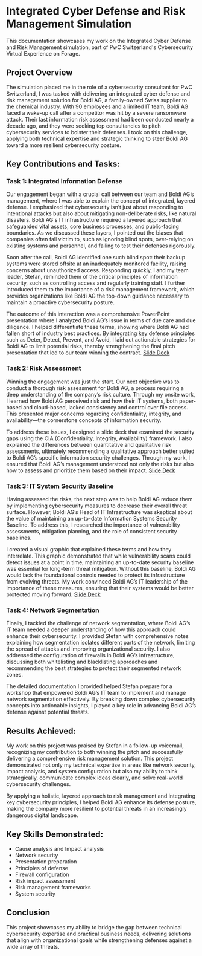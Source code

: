 # Integrated Cyber Defense and Risk Management Simulation

This documentation showcases my work on the Integrated Cyber Defense and Risk Management simulation, part of PwC Switzerland's Cybersecurity Virtual Experience on Forage.

## Project Overview

The simulation placed me in the role of a cybersecurity consultant for PwC Switzerland, I was tasked with delivering an integrated cyber defense and risk management solution for Boldi AG, a family-owned Swiss supplier to the chemical industry. With 90 employees and a limited IT team, Boldi AG faced a wake-up call after a competitor was hit by a severe ransomware attack. Their last information risk assessment had been conducted nearly a decade ago, and they were seeking top consultancies to pitch cybersecurity services to bolster their defenses. I took on this challenge, applying both technical expertise and strategic thinking to steer Boldi AG toward a more resilient cybersecurity posture.


## Key Contributions and Tasks:

### Task 1: Integrated Information Defense

Our engagement began with a crucial call between our team and Boldi AG’s management, where I was able to explain the concept of integrated, layered defense. I emphasized that cybersecurity isn’t just about responding to intentional attacks but also about mitigating non-deliberate risks, like natural disasters. Boldi AG's IT infrastructure required a layered approach that safeguarded vital assets, core business processes, and public-facing boundaries. As we discussed these layers, I pointed out the biases that companies often fall victim to, such as ignoring blind spots, over-relying on existing systems and personnel, and failing to test their defenses rigorously.

Soon after the call, Boldi AG identified one such blind spot: their backup systems were stored offsite at an inadequately monitored facility, raising concerns about unauthorized access. Responding quickly, I and my team leader, Stefan, reminded them of the critical principles of information security, such as controlling access and regularly training staff. I further introduced them to the importance of a risk management framework, which provides organizations like Boldi AG the top-down guidance necessary to maintain a proactive cybersecurity posture.

The outcome of this interaction was a comprehensive PowerPoint presentation where I analyzed Boldi AG’s issue in terms of due care and due diligence. I helped differentiate these terms, showing where Boldi AG had fallen short of industry best practices. By integrating key defense principles such as Deter, Detect, Prevent, and Avoid, I laid out actionable strategies for Boldi AG to limit potential risks, thereby strengthening the final pitch presentation that led to our team winning the contract.
<a href="https://docs.google.com/presentation/d/1DlWPIVTBIKYm57wx2EQWGz_L4aqqS6ye/edit?usp=sharing&ouid=106145505715093302769&rtpof=true&sd=true">Slide Deck</a>

### Task 2: Risk Assessment

Winning the engagement was just the start. Our next objective was to conduct a thorough risk assessment for Boldi AG, a process requiring a deep understanding of the company’s risk culture. Through my onsite work, I learned how Boldi AG perceived risk and how their IT systems, both paper-based and cloud-based, lacked consistency and control over file access. This presented major concerns regarding confidentiality, integrity, and availability—the cornerstone concepts of information security.

To address these issues, I designed a slide deck that examined the security gaps using the CIA (Confidentiality, Integrity, Availability) framework. I also explained the differences between quantitative and qualitative risk assessments, ultimately recommending a qualitative approach better suited to Boldi AG’s specific information security challenges. Through my work, I ensured that Boldi AG’s management understood not only the risks but also how to assess and prioritize them based on their impact.
<a href="https://docs.google.com/presentation/d/182kKxssYV4pYzTlF6kYwvNlfarjmAWlD/edit?usp=sharing&ouid=106145505715093302769&rtpof=true&sd=true">Slide Deck</a>


### Task 3: IT System Security Baseline

Having assessed the risks, the next step was to help Boldi AG reduce them by implementing cybersecurity measures to decrease their overall threat surface. However, Boldi AG’s Head of IT Infrastructure was skeptical about the value of maintaining an up-to-date Information Systems Security Baseline. To address this, I researched the importance of vulnerability assessments, mitigation planning, and the role of consistent security baselines.

I created a visual graphic that explained these terms and how they interrelate. This graphic demonstrated that while vulnerability scans could detect issues at a point in time, maintaining an up-to-date security baseline was essential for long-term threat mitigation. Without this baseline, Boldi AG would lack the foundational controls needed to protect its infrastructure from evolving threats. My work convinced Boldi AG’s IT leadership of the importance of these measures, ensuring that their systems would be better protected moving forward.
<a href="https://docs.google.com/presentation/d/1H3BHxERJ97F-kRnZ6vLCUTZ29CQqtehB/edit?usp=sharing&ouid=106145505715093302769&rtpof=true&sd=true">Slide Deck</a>

### Task 4: Network Segmentation

Finally, I tackled the challenge of network segmentation, where Boldi AG’s IT team needed a deeper understanding of how this approach could enhance their cybersecurity. I provided Stefan with comprehensive notes explaining how segmentation isolates different parts of the network, limiting the spread of attacks and improving organizational security. I also addressed the configuration of firewalls in Boldi AG’s infrastructure, discussing both whitelisting and blacklisting approaches and recommending the best strategies to protect their segmented network zones.

The detailed documentation I provided helped Stefan prepare for a workshop that empowered Boldi AG’s IT team to implement and manage network segmentation effectively. By breaking down complex cybersecurity concepts into actionable insights, I played a key role in advancing Boldi AG’s defense against potential threats.

## Results Achieved:

My work on this project was praised by Stefan in a follow-up voicemail, recognizing my contribution to both winning the pitch and successfully delivering a comprehensive risk management solution. This project demonstrated not only my technical expertise in areas like network security, impact analysis, and system configuration but also my ability to think strategically, communicate complex ideas clearly, and solve real-world cybersecurity challenges.

By applying a holistic, layered approach to risk management and integrating key cybersecurity principles, I helped Boldi AG enhance its defense posture, making the company more resilient to potential threats in an increasingly dangerous digital landscape.

## Key Skills Demonstrated:

- Cause analysis and Impact analysis
- Network security  
- Presentation preparation
- Principles of defense
- Firewall configuration
- Risk impact assessment
- Risk management frameworks
- System security

## Conclusion
This project showcases my ability to bridge the gap between technical cybersecurity expertise and practical business needs, delivering solutions that align with organizational goals while strengthening defenses against a wide array of threats.


